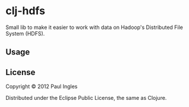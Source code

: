 # clj-hdfs

Small lib to make it easier to work with data on Hadoop's Distributed File System (HDFS).

## Usage



## License

Copyright &copy; 2012 Paul Ingles

Distributed under the Eclipse Public License, the same as Clojure.
